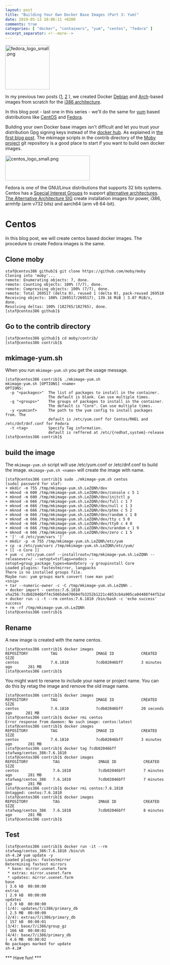 ```yaml
---
layout: post
title: "Building Your Own Docker Base Images (Part 3: Yum)"
date: 2019-05-12 10:06:11 +0200
comments: true
categories: [ "docker", "containers", "yum", "centos", "fedora" ]
excerpt_separator: <!--more-->
---
```


<img src="{{ '/images/fedora_logo_small.png'  | remove_first:'/' | absolute_url }}" class="right" width="140" height="140" alt="fedora_logo_small.png" />

In my previous two posts ([1](https://stafwag.github.io/blog/blog/2019/04/22/building-your-own-docker-images_part1/),
[2](https://stafwag.github.io/blog/blog/2019/04/22/building-your-own-docker-images_part1/) ), we created Docker [Debian](https://www.debian.org/) and
 [Arch](https://www.archlinux.org/)-based images from scratch for the [i386 architecture](https://en.wikipedia.org/wiki/Intel_80386). 

In this blog post - last one in this series - we'll do the same for [yum](https://en.wikipedia.org/wiki/Yum_\(software\)) based distributions like [CentOS](https://www.centos.org/) and [Fedora](https://getfedora.org/).

Building your own Docker base images isn't difficult and let you trust your distribution Gpg signing keys instead of the [docker hub](https://hub.docker.com/). As explained in [the first blog post](http://stafwag.github.io/blog/blog/2019/04/22/building-your-own-docker-images_part1/). The mkimage scripts in the contrib directory of the [Moby project](https://mobyproject.org/) git repository is a good place to start if you want to build own docker images.
 <!--more-->

<img src="{{ '/images/centos_logo_small.png'  | remove_first:'/' | absolute_url }}" class="left" width="267" height="79" alt="centos_logo_small.png" />

Fedora is one of the GNU/Linux distributions that supports 32 bits systems. Centos has a [Special Interest Groups](https://wiki.centos.org/SpecialInterestGroup)
 to support [alternative architectures](https://wiki.centos.org/SpecialInterestGroup/AltArch).
 [The Alternative Architecture SIG](https://wiki.centos.org/SpecialInterestGroup/AltArch) create installation images for power, i386, armhfp (arm v732 bits)
 and aarch64 (arm v8 64-bit).

# Centos

In this blog post, we will create centos based docker images. The procedure to create Fedora images is the same.

## Clone moby

```
staf@centos386 github]$ git clone https://github.com/moby/moby
Cloning into 'moby'...
remote: Enumerating objects: 7, done.
remote: Counting objects: 100% (7/7), done.
remote: Compressing objects: 100% (7/7), done.
remote: Total 269517 (delta 0), reused 1 (delta 0), pack-reused 269510
Receiving objects: 100% (269517/269517), 139.16 MiB | 3.07 MiB/s, done.
Resolving deltas: 100% (182765/182765), done.
[staf@centos386 github]$ 
```

## Go to the contrib directory

```
[staf@centos386 github]$ cd moby/contrib/
[staf@centos386 contrib]$ 
```

## mkimage-yum.sh

When you run ```mkimage-yum.sh``` you get the usage message.

```
[staf@centos386 contrib]$ ./mkimage-yum.sh 
mkimage-yum.sh [OPTIONS] <name>
OPTIONS:
  -p "<packages>"  The list of packages to install in the container.
                   The default is blank. Can use multiple times.
  -g "<groups>"    The groups of packages to install in the container.
                   The default is "Core". Can use multiple times.
  -y <yumconf>     The path to the yum config to install packages from. The
                   default is /etc/yum.conf for Centos/RHEL and /etc/dnf/dnf.conf for Fedora
  -t <tag>         Specify Tag information.
                   default is reffered at /etc/{redhat,system}-release
[staf@centos386 contrib]$
```

## build the image

The ```mkimage-yum.sh``` script will use /etc/yum.conf or /etc/dnf.conf to build the image. ```mkimage-yum.sh <name>``` will create the image with name. 

```
[staf@centos386 contrib]$ sudo ./mkimage-yum.sh centos
[sudo] password for staf: 
+ mkdir -m 755 /tmp/mkimage-yum.sh.LeZQNh/dev
+ mknod -m 600 /tmp/mkimage-yum.sh.LeZQNh/dev/console c 5 1
+ mknod -m 600 /tmp/mkimage-yum.sh.LeZQNh/dev/initctl p
+ mknod -m 666 /tmp/mkimage-yum.sh.LeZQNh/dev/full c 1 7
+ mknod -m 666 /tmp/mkimage-yum.sh.LeZQNh/dev/null c 1 3
+ mknod -m 666 /tmp/mkimage-yum.sh.LeZQNh/dev/ptmx c 5 2
+ mknod -m 666 /tmp/mkimage-yum.sh.LeZQNh/dev/random c 1 8
+ mknod -m 666 /tmp/mkimage-yum.sh.LeZQNh/dev/tty c 5 0
+ mknod -m 666 /tmp/mkimage-yum.sh.LeZQNh/dev/tty0 c 4 0
+ mknod -m 666 /tmp/mkimage-yum.sh.LeZQNh/dev/urandom c 1 9
+ mknod -m 666 /tmp/mkimage-yum.sh.LeZQNh/dev/zero c 1 5
+ '[' -d /etc/yum/vars ']'
+ mkdir -p -m 755 /tmp/mkimage-yum.sh.LeZQNh/etc/yum
+ cp -a /etc/yum/vars /tmp/mkimage-yum.sh.LeZQNh/etc/yum/
+ [[ -n Core ]]
+ yum -c /etc/yum.conf --installroot=/tmp/mkimage-yum.sh.LeZQNh --releasever=/ --setopt=tsflags=nodocs --setopt=group_package_types=mandatory -y groupinstall Core
Loaded plugins: fastestmirror, langpacks
There is no installed groups file.
Maybe run: yum groups mark convert (see man yum)
<snip>
+ tar --numeric-owner -c -C /tmp/mkimage-yum.sh.LeZQNh .
+ docker import - centos:7.6.1810
sha256:7cdb02046bff4c5065de670604fb3252b1221c4853cb4a905ca04488f44f52a8
+ docker run -i -t --rm centos:7.6.1810 /bin/bash -c 'echo success'
success
+ rm -rf /tmp/mkimage-yum.sh.LeZQNh
[staf@centos386 contrib]$
```

## Rename

A new image is created with the name centos.

```
[staf@centos386 contrib]$ docker images
REPOSITORY          TAG                 IMAGE ID            CREATED             SIZE
centos              7.6.1810            7cdb02046bff        3 minutes ago       281 MB
[staf@centos386 contrib]$ 
```

You might want to rename to include your name or project name. You can do this by retag the image and remove the old image name.

```
[staf@centos386 contrib]$ docker images
REPOSITORY          TAG                 IMAGE ID            CREATED             SIZE
centos              7.6.1810            7cdb02046bff        20 seconds ago      281 MB
[staf@centos386 contrib]$ docker rmi centos
Error response from daemon: No such image: centos:latest
[staf@centos386 contrib]$ docker images
REPOSITORY          TAG                 IMAGE ID            CREATED             SIZE
centos              7.6.1810            7cdb02046bff        3 minutes ago       281 MB
[staf@centos386 contrib]$ docker tag 7cdb02046bff stafwag/centos_386:7.6.1810 
[staf@centos386 contrib]$ docker images
REPOSITORY           TAG                 IMAGE ID            CREATED             SIZE
centos               7.6.1810            7cdb02046bff        7 minutes ago       281 MB
stafwag/centos_386   7.6.1810            7cdb02046bff        7 minutes ago       281 MB
[staf@centos386 contrib]$ docker rmi centos:7.6.1810
Untagged: centos:7.6.1810
[staf@centos386 contrib]$ docker images
REPOSITORY           TAG                 IMAGE ID            CREATED             SIZE
stafwag/centos_386   7.6.1810            7cdb02046bff        8 minutes ago       281 MB
[staf@centos386 contrib]$ 
```

## Test

```
[staf@centos386 contrib]$ docker run -it --rm stafwag/centos_386:7.6.1810 /bin/sh
sh-4.2# yum update -y
Loaded plugins: fastestmirror
Determining fastest mirrors
 * base: mirror.usenet.farm
 * extras: mirror.usenet.farm
 * updates: mirror.usenet.farm
base                                                                                                                   | 3.6 kB  00:00:00     
extras                                                                                                                 | 2.9 kB  00:00:00     
updates                                                                                                                | 2.9 kB  00:00:00     
(1/4): updates/7/i386/primary_db                                                                                       | 2.5 MB  00:00:00     
(2/4): extras/7/i386/primary_db                                                                                        | 157 kB  00:00:01     
(3/4): base/7/i386/group_gz                                                                                            | 166 kB  00:00:01     
(4/4): base/7/i386/primary_db                                                                                          | 4.6 MB  00:00:02     
No packages marked for update
sh-4.2# 
```

*** Have fun! ***
